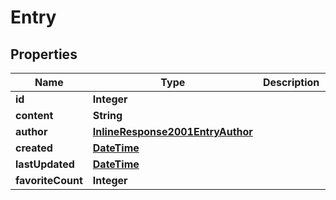 
# Entry

## Properties
Name | Type | Description | Notes
------------ | ------------- | ------------- | -------------
**id** | **Integer** |  |  [optional]
**content** | **String** |  |  [optional]
**author** | [**InlineResponse2001EntryAuthor**](InlineResponse2001EntryAuthor.md) |  |  [optional]
**created** | [**DateTime**](DateTime.md) |  |  [optional]
**lastUpdated** | [**DateTime**](DateTime.md) |  |  [optional]
**favoriteCount** | **Integer** |  |  [optional]



